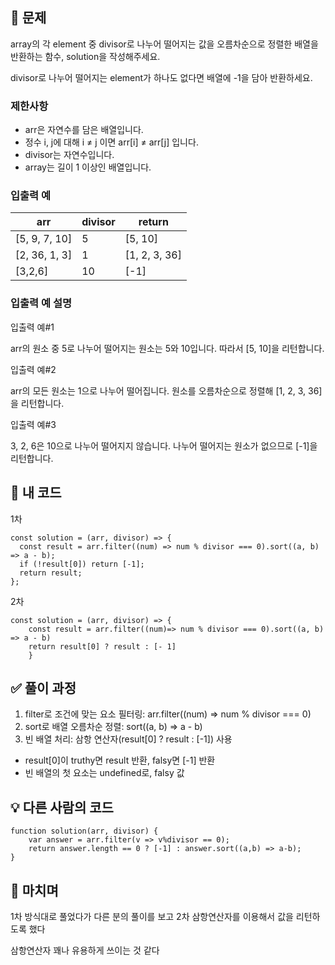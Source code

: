 <h2 id="📍-문제">📍 문제</h2>
<p>array의 각 element 중 divisor로 나누어 떨어지는 값을 오름차순으로 정렬한 배열을 반환하는 함수, solution을 작성해주세요.</p>
<p>divisor로 나누어 떨어지는 element가 하나도 없다면 배열에 -1을 담아 반환하세요.</p>
<h3 id="제한사항">제한사항</h3>
<ul>
<li>arr은 자연수를 담은 배열입니다.</li>
<li>정수 i, j에 대해 i ≠ j 이면 arr[i] ≠ arr[j] 입니다.</li>
<li>divisor는 자연수입니다.</li>
<li>array는 길이 1 이상인 배열입니다.</li>
</ul>
<h3 id="입출력-예">입출력 예</h3>
<table>
<thead>
<tr>
<th>arr</th>
<th>divisor</th>
<th>return</th>
</tr>
</thead>
<tbody><tr>
<td>[5, 9, 7, 10]</td>
<td>5</td>
<td>[5, 10]</td>
</tr>
<tr>
<td>[2, 36, 1, 3]</td>
<td>1</td>
<td>[1, 2, 3, 36]</td>
</tr>
<tr>
<td>[3,2,6]</td>
<td>10</td>
<td>[-1]</td>
</tr>
</tbody></table>
<h3 id="입출력-예-설명">입출력 예 설명</h3>
<p>입출력 예#1</p>
<p>arr의 원소 중 5로 나누어 떨어지는 원소는 5와 10입니다. 따라서 [5, 10]을 리턴합니다.</p>
<p>입출력 예#2</p>
<p>arr의 모든 원소는 1으로 나누어 떨어집니다. 원소를 오름차순으로 정렬해 [1, 2, 3, 36]을 리턴합니다.</p>
<p>입출력 예#3</p>
<p>3, 2, 6은 10으로 나누어 떨어지지 않습니다. 나누어 떨어지는 원소가 없으므로 [-1]을 리턴합니다.</p>
<h2 id="🥔-내-코드">🥔 내 코드</h2>
<p>1차 </p>
<pre><code class="language-jsx">const solution = (arr, divisor) =&gt; {
  const result = arr.filter((num) =&gt; num % divisor === 0).sort((a, b) =&gt; a - b);
  if (!result[0]) return [-1];
  return result;
};</code></pre>
<p>2차</p>
<pre><code class="language-bash">const solution = (arr, divisor) =&gt; {
    const result = arr.filter((num)=&gt; num % divisor === 0).sort((a, b) =&gt; a - b)
    return result[0] ? result : [- 1]
    }</code></pre>
<h2 id="✅-풀이-과정">✅ 풀이 과정</h2>
<ol>
<li>filter로 조건에 맞는 요소 필터링: arr.filter((num) =&gt; num % divisor === 0)</li>
<li>sort로 배열 오름차순 정렬: sort((a, b) =&gt; a - b)</li>
<li>빈 배열 처리: 삼항 연산자(result[0] ? result : [-1]) 사용</li>
</ol>
<ul>
<li>result[0]이 truthy면 result 반환, falsy면 [-1] 반환</li>
<li>빈 배열의 첫 요소는 undefined로, falsy 값</li>
</ul>
<h2 id="💡-다른-사람의-코드">💡 다른 사람의 코드</h2>
<pre><code class="language-jsx">function solution(arr, divisor) {
    var answer = arr.filter(v =&gt; v%divisor == 0);
    return answer.length == 0 ? [-1] : answer.sort((a,b) =&gt; a-b);
}</code></pre>
<h2 id="💬-마치며">💬 마치며</h2>
<p>1차 방식대로 풀었다가 다른 분의 풀이를 보고 2차 삼항연산자를 이용해서 값을 리턴하도록 했다</p>
<p>삼항연산자 꽤나 유용하게 쓰이는 것 같다</p>